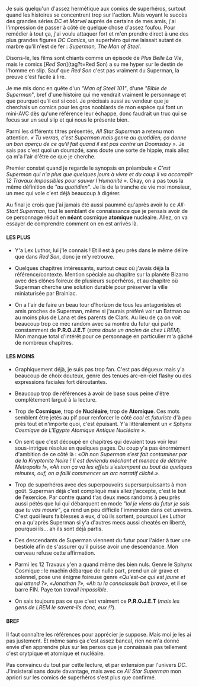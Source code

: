 Je suis quelqu'un d'assez hermétique aux comics de superhéros, surtout quand les histoires se concentrent trop sur l'action. Mais voyant le succès des grandes séries *DC* et *Marvel* auprès de certains de mes amis, j'ai l'impression de passer à côté de quelque chose d'assez foufou. Pour remédier à tout ça, j'ai voulu attaquer fort et m'en prendre direct à une des plus grandes figures *DC Comics*, un superhéro qui me laissait autant de marbre qu'il n'est de fer : *Superman, The Man of Steel*.

Disons-le, les films sont chiants comme un épisode de *Plus Belle La Vie*, mais le comics [*Red Son*](tag?t=Red Son) a su me hyper sur le destin de l'homme en slip. Sauf que *Red Son* c'est pas vraiment du Superman, la preuve c'est facile à lire. 

Je me mis donc en quête d'un *"Man of Steel 101"*, d'une *"Bible de Superman*", bref d'une histoire qui me vendrait vraiment le personnage et que pourquoi qu'il est si cool. Je précisais aussi au vendeur que je cherchais un comics pour les gros nooblards de mon espèce qui font un mini-AVC dès qu'une référence leur échappe, donc faudrait un truc qui se focus sur un seul slip et qui nous le présente bien. 

Parmi les différents titres présentés, *All Star Superman* a retenu mon attention. *&laquo; Tu verras, c'est Superman mais genre au quotidien, ça donne un bon aperçu de ce qu'il fait quand il est pas contre un Doomsday &raquo;*. Je sais pas c'est quoi un doumzdé, sans doute une sorte de hippie, mais allez ça m'a l'air d'être ce que je cherche.

Premier constat quand je regarde le synopsis en préambule *&laquo; C'est Superman qui n'a plus que quelques jours à vivre et du coup il va accomplir 12 Travaux Impossibles pour sauver l'Humanité &raquo;*. Okay, on a pas tous la même définition de *"au quotidien"*. Je lis de la tranche de vie moi monsieur, un mec qui vole c'est déjà beaucoup à digérer.

Au final je crois que j'ai jamais été aussi paummé qu'après avoir lu ce *All-Start Superman*, tout le semblant de connaissance que je pensais avoir de ce personnage réduit en **néant** cosmique **atomique** nucléaire. Allez, on va essayer de comprendre comment on en est arrivés là.

#### LES PLUS

* Y'a Lex Luthor, lui j'le connais ! Et il est à peu près dans le même délire que dans *Red Son*, donc je m'y retrouve.

* Quelques chapitres intéressants, surtout ceux où j'avais déjà la référence/contexte. Mention spéciale au chapitre sur la planète Bizarro avec des clônes foireux de plusieurs superhéros, et au chapitre où Superman cherche une solution durable pour préserver la ville miniaturisée par Brainiac. 

* On a l'air de faire un beau tour d'horizon de tous les antagonistes et amis proches de Superman, même si j'aurais préféré voir un Batman ou au moins plus de Lana et des parents de Clark. Au lieu de ça on voit beaucoup trop ce mec random avec sa montre du futur qui parle constamment de **P.R.O.J.E.T** (*sans doute un ancien de chez LREM*). Mon manque total d'intérêt pour ce personnage en particulier m'a gâché de nombreux chapitres.

#### LES MOINS

* Graphiquement déjà, je suis pas trop fan. C'est pas dégueux mais y'a beaucoup de choix douteux, genre des tenues arc-en-ciel flashy ou des expressions faciales fort déroutantes.

* Beaucoup trop de références à avoir de base sous peine d'être complètement largué à la lecture.

* Trop de **Cosmique**, trop de **Nucléaire**, trop de **Atomique**. Ces mots semblent être jetés au pif pour renforcer le côté *cool* et *futuriste* d'à peu près tout et n'importe quoi, c'est épuisant. Y'a littéralement un *&laquo; Sphynx Cosmique de L'Egypte Atomique Antique Nucléaire &raquo;*.

* On sent que c'est découpé en chapitres qui devaient tous voir leur sous-intrigue résolue en quelques pages. Du coup y'a pas énormément d'ambition de ce côté là : *&laquo;Oh non Superman s'est fait contaminer par de la Kryptonite Noire ! Il est deviendu méchant et menace de détruire Metropolis !&raquo;*, *&laquo;Ah non ça va les effets s'estompent au bout de quelques minutes, ouf, on a failli commencer un arc narratif cliché.&raquo;*.

* Trop de superhéros avec des superpouvoirs supersurpuissants à mon goût. Superman déjà c'est compliqué mais allez j'accepte, c'est le but de l'exercice. Par contre quand t'as deux mecs randoms à peu près aussi pétés que lui qui débarquent en mode *"lol je viens du futur je sais que tu vas mourir"*, ça rend un peu difficile l'immersion dans cet univers. C'est quoi leurs faiblesses à eux, d'où ils sortent, pourquoi Lex Luthor en a qu'après Superman si y'a d'autres mecs aussi cheatés en liberté, pourquoi ils... ah ils sont déjà partis. 

* Des descendants de Superman viennent du futur pour l'aider à tuer une bestiole afin de s'assurer qu'il puisse avoir une descendance. Mon cerveau refuse cette affirmation.

* Parmi les 12 Travaux y'en a quand même des bien nuls. Genre le Sphynx Cosmique : le machin débarque de nulle part, prend un air grave et solennel, pose une énigme foireuse genre *&laquo;Qu'est-ce qui est jaune et qui attend ?&raquo;, &laquo;Jonathan ?&raquo;, &laquo;Ah tu la connaissais bah bravo&raquo;*, et il se barre FIN. Paye ton *travail impossible*.

* On sais toujours pas ce que c'est vraiment ce **P.R.O.J.E.T** (*mais les gens de LREM le savent-ils donc, eux !?*).

#### BREF

Il faut connaître les références pour apprécier je suppose. Mais moi je les ai pas justement. Et même sans ça c'est assez bancal, rien ne m'a donné envie d'en apprendre plus sur les persos que je connaissais pas tellement c'est crytpique et atomique et nucléaire.

Pas convaincu du tout par cette lecture, et par extension par l'univers *DC*. J'insisterai sans doute davantage, mais avec ce *All Star Superman* mon apriori sur les comics de superhéros s'est plus que confirmé.